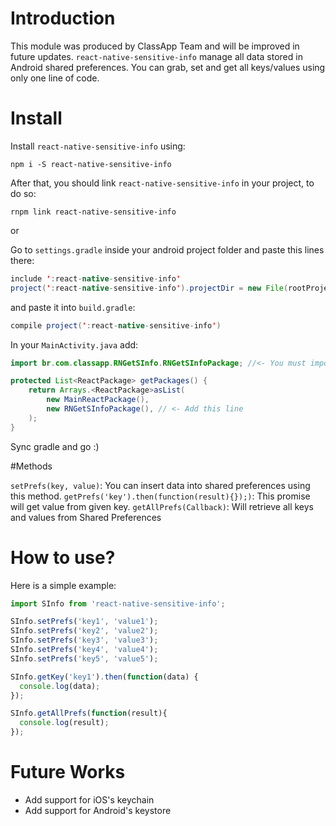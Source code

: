 # Introduction

This module was produced by ClassApp Team and will be improved in future updates. `react-native-sensitive-info` manage all data stored in Android shared preferences. You can grab, set and get all keys/values using only one line of code.

# Install

Install `react-native-sensitive-info` using:

``npm i -S react-native-sensitive-info``

After that, you should link `react-native-sensitive-info` in your project, to do so:

`rnpm link react-native-sensitive-info`

or

Go to `settings.gradle` inside your android project folder and paste this lines there:

```java
include ':react-native-sensitive-info'
project(':react-native-sensitive-info').projectDir = new File(rootProject.projectDir, '../node_modules/react-native-sensitive-info/android')
```

and paste it into `build.gradle`:

```java
compile project(':react-native-sensitive-info')
```

In your `MainActivity.java` add:
```java
import br.com.classapp.RNGetSInfo.RNGetSInfoPackage; //<- You must import this

protected List<ReactPackage> getPackages() {
    return Arrays.<ReactPackage>asList(
        new MainReactPackage(),
        new RNGetSInfoPackage(), // <- Add this line
    );
}
```

Sync gradle and go :)

#Methods

`setPrefs(key, value)`: You can insert data into shared preferences using this method.
`getPrefs('key').then(function(result){});)`: This promise will get value from given key.
`getAllPrefs(Callback)`: Will retrieve all keys and values from Shared Preferences

# How to use?

Here is a simple example:

```javascript
import SInfo from 'react-native-sensitive-info';

SInfo.setPrefs('key1', 'value1');
SInfo.setPrefs('key2', 'value2');
SInfo.setPrefs('key3', 'value3');
SInfo.setPrefs('key4', 'value4');
SInfo.setPrefs('key5', 'value5');

SInfo.getKey('key1').then(function(data) {
  console.log(data);
});

SInfo.getAllPrefs(function(result){
  console.log(result);
});
```

# Future Works

  * Add support for iOS's keychain
  * Add support for Android's keystore

